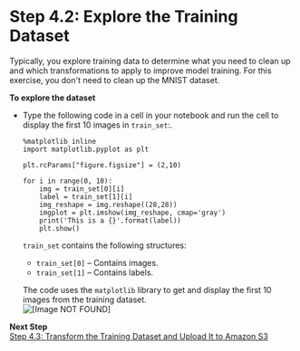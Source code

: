 # Step 4\.2: Explore the Training Dataset<a name="ex1-preprocess-data-inspect"></a>

Typically, you explore training data to determine what you need to clean up and which transformations to apply to improve model training\. For this exercise, you don't need to clean up the MNIST dataset\. 

**To explore the dataset**
+ Type the following code in a cell in your notebook and run the cell to display the first 10 images in `train_set`:\.

  ```
  %matplotlib inline
  import matplotlib.pyplot as plt
  
  plt.rcParams["figure.figsize"] = (2,10)
  
  for i in range(0, 10):
      img = train_set[0][i]
      label = train_set[1][i]
      img_reshape = img.reshape((28,28))
      imgplot = plt.imshow(img_reshape, cmap='gray')
      print('This is a {}'.format(label))
      plt.show()
  ```

  `train_set` contains the following structures:
  + `train_set[0]` – Contains images\. 
  + `train_set[1]` – Contains labels\. 

  The code uses the `matplotlib` library to get and display the first 10 images from the training dataset\.  
![\[Image NOT FOUND\]](http://docs.aws.amazon.com/sagemaker/latest/dg/images/sagemaker-10-images.png)

**Next Step**  
[Step 4\.3: Transform the Training Dataset and Upload It to Amazon S3](ex1-preprocess-data-transform.md)